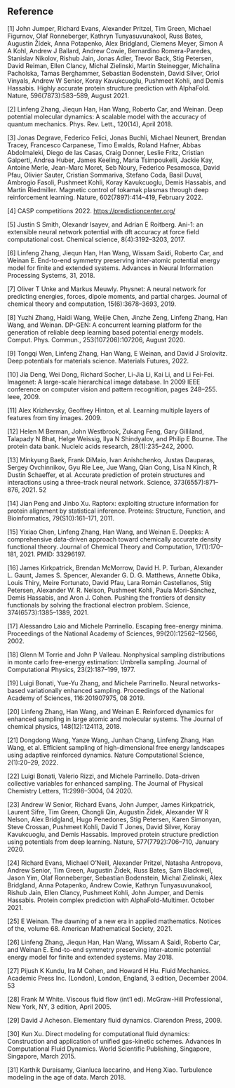 ## Reference
[1] John Jumper, Richard Evans, Alexander Pritzel, Tim Green, Michael Figurnov, Olaf Ronneberger, Kathryn Tunyasuvunakool, Russ Bates, Augustin Žídek, Anna Potapenko, Alex Bridgland, Clemens Meyer, Simon A A Kohl, Andrew J Ballard, Andrew Cowie, Bernardino Romera-Paredes, Stanislav Nikolov, Rishub Jain, Jonas Adler, Trevor Back, Stig Petersen, David Reiman, Ellen Clancy, Michal Zielinski, Martin Steinegger, Michalina Pacholska, Tamas Berghammer, Sebastian Bodenstein, David Silver, Oriol Vinyals, Andrew W Senior, Koray Kavukcuoglu, Pushmeet Kohli, and Demis Hassabis. Highly accurate protein structure prediction with AlphaFold. Nature, 596(7873):583–589, August 2021.

[2] Linfeng Zhang, Jiequn Han, Han Wang, Roberto Car, and Weinan. Deep potential molecular dynamics: A scalable model with the accuracy of quantum mechanics. Phys. Rev. Lett., 120(14), April 2018.

[3] Jonas Degrave, Federico Felici, Jonas Buchli, Michael Neunert, Brendan Tracey, Francesco Carpanese, Timo Ewalds, Roland Hafner, Abbas Abdolmaleki, Diego de las Casas, Craig Donner, Leslie Fritz, Cristian Galperti, Andrea Huber, James Keeling, Maria Tsimpoukelli, Jackie Kay, Antoine Merle, Jean-Marc Moret, Seb Noury, Federico Pesamosca, David Pfau, Olivier Sauter, Cristian Sommariva, Stefano Coda, Basil Duval, Ambrogio Fasoli, Pushmeet Kohli, Koray Kavukcuoglu, Demis Hassabis, and Martin Riedmiller. Magnetic control of tokamak plasmas through deep reinforcement learning. Nature, 602(7897):414–419,
February 2022.

[4] CASP competitions 2022. https://predictioncenter.org/

[5] Justin S Smith, Olexandr Isayev, and Adrian E Roitberg. Ani-1: an extensible neural network potential with dft accuracy at force field computational cost. Chemical science, 8(4):3192–3203, 2017.

[6] Linfeng Zhang, Jiequn Han, Han Wang, Wissam Saidi, Roberto Car, and Weinan E. End-to-end symmetry preserving inter-atomic potential energy model for finite and extended systems. Advances in Neural Information Processing Systems, 31, 2018.

[7] Oliver T Unke and Markus Meuwly. Physnet: A neural network for predicting energies, forces, dipole moments, and partial charges. Journal of chemical theory and computation, 15(6):3678–3693, 2019.

[8] Yuzhi Zhang, Haidi Wang, Weijie Chen, Jinzhe Zeng, Linfeng Zhang, Han Wang, and Weinan. DP-GEN: A concurrent learning platform for the generation of reliable deep learning based potential energy models. Comput. Phys. Commun., 253(107206):107206, August 2020.

[9] Tongqi Wen, Linfeng Zhang, Han Wang, E Weinan, and David J Srolovitz. Deep potentials for materials science. Materials Futures, 2022.

[10] Jia Deng, Wei Dong, Richard Socher, Li-Jia Li, Kai Li, and Li Fei-Fei. Imagenet: A large-scale hierarchical image database. In 2009 IEEE conference on computer vision and pattern recognition, pages 248–255. Ieee, 2009.

[11] Alex Krizhevsky, Geoffrey Hinton, et al. Learning multiple layers of features from tiny images. 2009.

[12] Helen M Berman, John Westbrook, Zukang Feng, Gary Gilliland, Talapady N Bhat, Helge Weissig, Ilya N Shindyalov, and Philip E Bourne. The protein data bank. Nucleic acids research, 28(1):235–242, 2000.

[13] Minkyung Baek, Frank DiMaio, Ivan Anishchenko, Justas Dauparas, Sergey Ovchinnikov, Gyu Rie Lee, Jue Wang, Qian Cong, Lisa N Kinch, R Dustin Schaeffer, et al. Accurate prediction of protein structures and interactions using a three-track neural network. Science, 373(6557):871–876, 2021. 52

[14] Jian Peng and Jinbo Xu. Raptorx: exploiting structure information for protein alignment by statistical inference. Proteins: Structure, Function, and Bioinformatics, 79(S10):161–171, 2011.

[15] Yixiao Chen, Linfeng Zhang, Han Wang, and Weinan E. Deepks: A comprehensive data-driven approach toward chemically accurate density functional theory. Journal of Chemical Theory and Computation, 17(1):170–181, 2021. PMID: 33296197.

[16] James Kirkpatrick, Brendan McMorrow, David H. P. Turban, Alexander L. Gaunt, James S. Spencer, Alexander G. D. G. Matthews, Annette Obika, Louis Thiry, Meire Fortunato, David Pfau, Lara Román Castellanos, Stig Petersen, Alexander W. R. Nelson, Pushmeet Kohli, Paula Mori-Sánchez, Demis Hassabis, and Aron J. Cohen. Pushing the frontiers of density functionals by solving the fractional electron problem. Science, 374(6573):1385–1389, 2021.

[17] Alessandro Laio and Michele Parrinello. Escaping free-energy minima. Proceedings of the National Academy of Sciences, 99(20):12562–12566, 2002.

[18] Glenn M Torrie and John P Valleau. Nonphysical sampling distributions in monte carlo free-energy estimation: Umbrella sampling. Journal of Computational Physics, 23(2):187–199, 1977.

[19] Luigi Bonati, Yue-Yu Zhang, and Michele Parrinello. Neural networks-based variationally enhanced sampling. Proceedings of the National Academy of Sciences, 116:201907975, 08 2019.

[20] Linfeng Zhang, Han Wang, and Weinan E. Reinforced dynamics for enhanced sampling in large atomic and molecular systems. The Journal of chemical physics, 148(12):124113, 2018.

[21] Dongdong Wang, Yanze Wang, Junhan Chang, Linfeng Zhang, Han Wang, et al. Efficient sampling of high-dimensional free energy landscapes using adaptive reinforced dynamics. Nature Computational Science, 2(1):20–29, 2022.

[22] Luigi Bonati, Valerio Rizzi, and Michele Parrinello. Data-driven collective variables for enhanced sampling. The Journal of Physical Chemistry Letters, 11:2998–3004, 04 2020.

[23] Andrew W Senior, Richard Evans, John Jumper, James Kirkpatrick, Laurent Sifre, Tim Green, Chongli Qin, Augustin Žídek, Alexander W R Nelson, Alex Bridgland, Hugo Penedones, Stig Petersen, Karen Simonyan, Steve Crossan, Pushmeet Kohli, David T Jones, David Silver, Koray Kavukcuoglu, and Demis Hassabis. Improved protein structure prediction using potentials from deep learning. Nature, 577(7792):706–710, January 2020.

[24] Richard Evans, Michael O’Neill, Alexander Pritzel, Natasha Antropova, Andrew Senior, Tim Green, Augustin Žídek, Russ Bates, Sam Blackwell, Jason Yim, Olaf Ronneberger, Sebastian Bodenstein, Michal Zielinski, Alex Bridgland, Anna Potapenko, Andrew Cowie, Kathryn Tunyasuvunakool, Rishub Jain, Ellen
Clancy, Pushmeet Kohli, John Jumper, and Demis Hassabis. Protein complex prediction with AlphaFold-Multimer. October 2021.

[25] E Weinan. The dawning of a new era in applied mathematics. Notices of the, volume 68. American Mathematical Society, 2021.

[26] Linfeng Zhang, Jiequn Han, Han Wang, Wissam A Saidi, Roberto Car, and Weinan E. End-to-end symmetry preserving inter-atomic potential energy model for finite and extended systems. May 2018.

[27] Pijush K Kundu, Ira M Cohen, and Howard H Hu. Fluid Mechanics. Academic Press Inc. (London), London, England, 3 edition, December 2004. 53

[28] Frank M White. Viscous fluid flow (int’l ed). McGraw-Hill Professional, New York, NY, 3 edition, April 2005.

[29] David J Acheson. Elementary fluid dynamics. Clarendon Press, 2009.

[30] Kun Xu. Direct modeling for computational fluid dynamics: Construction and application of unified gas-kinetic schemes. Advances In Computational Fluid Dynamics. World Scientific Publishing, Singapore, Singapore, March 2015.

[31] Karthik Duraisamy, Gianluca Iaccarino, and Heng Xiao. Turbulence modeling in the age of data. March 2018.
